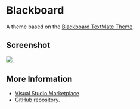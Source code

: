 # Blackboard

A theme based on the [Blackboard TextMate Theme](http://colorsublime.com/theme/Blackboard).


## Screenshot
![](https://raw.githubusercontent.com/gerane/VSCodeThemes/master/gerane.Theme-Blackboard/screenshot.PNG).


## More Information
* [Visual Studio Marketplace](https://marketplace.visualstudio.com/items/gerane.Theme-Blackboard).
* [GitHub repository](https://github.com/gerane/VSCodeThemes).
